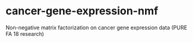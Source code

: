 # cancer-gene-expression-nmf
Non-negative matrix factorization on cancer gene expression data (PURE FA 18 research)

